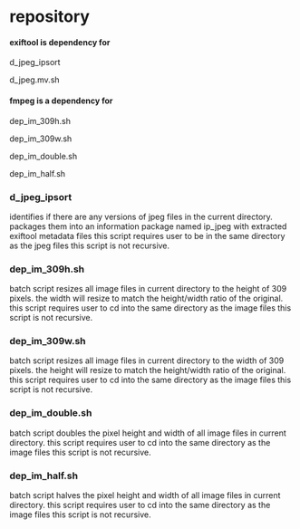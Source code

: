# repository
#### exiftool is dependency for
d_jpeg_ipsort

d_jpeg.mv.sh
#### fmpeg is a dependency for
dep_im_309h.sh

dep_im_309w.sh

dep_im_double.sh

dep_im_half.sh  
### d_jpeg_ipsort
identifies if there are any versions of jpeg files in the current directory.
packages them into an information package named ip_jpeg with extracted exiftool metadata files
this script requires user to be in the same directory as the jpeg files
this script is not recursive. 
### dep_im_309h.sh
batch script
resizes all image files in current directory to the height of 309 pixels. 
the width will resize to match the height/width ratio of the original.
this script requires user to cd into the same directory as the image files
this script is not recursive.
### dep_im_309w.sh
batch script
resizes all image files in current directory to the width of 309 pixels. 
the height will resize to match the height/width ratio of the original.
this script requires user to cd into the same directory as the image files
this script is not recursive.
### dep_im_double.sh
batch script
doubles the pixel height and width of all image files in current directory. 
this script requires user to cd into the same directory as the image files
this script is not recursive.
### dep_im_half.sh
batch script
halves the pixel height and width of all image files in current directory. 
this script requires user to cd into the same directory as the image files
this script is not recursive.

